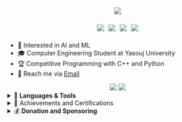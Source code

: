 <!DOCTYPE html>
<html>
<div align="center">
  <img src="https://readme-typing-svg.demolab.com?font=Fira+Code&weight=600&size=30&duration=4000&pause=1500&color=34FF1F&width=555&lines=%F0%9F%91%8B+Hi%2C+I'm+Reza;Hardworking+Programmer;Software+Engineer;Always+learning+%F0%9F%A4%96" />
  
  <div class="badges" style="display: flex; gap: 10px; justify-content: center; margin: 20px 0;">
    <a href="https://github.com/RezaGooner">
      <img src="https://img.shields.io/badge/GitHub-RezaGooner-181717?style=for-the-badge&logo=github" />
    </a>
    <a href="https://t.me/RezaGooner">
      <img src="https://img.shields.io/badge/Telegram-RezaGooner-2CA5E0?style=for-the-badge&logo=telegram" />
    </a>
    <a href="mailto:RezaAsadiProgrammer@gmail.com">
      <img src="https://img.shields.io/badge/Email-Professional%20Mail-D14836?style=for-the-badge&logo=gmail" />
    </a>
    <a href="https://x.com/RezaGooner">
      <img src="https://img.shields.io/badge/X-000000?style=for-the-badge&logo=x&logoColor=white" />
    </a>
  </div>
</div>
        <ul>
            <li>👀 Interested in AI and ML</li>
            <li>🎓 Computer Engineering Student at Yasouj University</li>
            <li>🏆 Competitive Programming with C++ and Python</li>
            <li>📧 Reach me via <a href="mailto:RezaAsadiProgrammer@gmail.com" target="_blank">Email</a></li>
        </ul>
<div align="center">
  <img src="https://github-readme-stats.vercel.app/api?username=RezaGooner&show_icons=true&theme=dark&hide_border=true&include_all_commits=true" />
  <img src="https://github-readme-streak-stats.herokuapp.com/?user=RezaGooner&theme=dark&hide_border=true" />
</div>             
    <details>
    <summary>🚀 <strong>Languages & Tools</strong></summary>
    <div align="center">
<table>
  <tr>
    <th>🛠️ Core Tech</th>
    <th>🎮 Game Dev</th>
    <th>🧩 User Interface</th>
  </tr>
  <tr>
    <td>
      <!-- Python -->
      <img src="https://img.shields.io/badge/Python-0058b5?logo=python&logoColor=white&style=flat&labelColor=transparent&color=0058b5" />
      <!-- C++ -->
      <img src="https://img.shields.io/badge/C++-00b802?logo=c%2B%2B&logoColor=white&style=flat&labelColor=transparent&color=00b802" />
    </td>
    <td>
      <!-- SFML -->
      <img src="https://img.shields.io/badge/SFML-00b802?logo=sfml&logoColor=white&style=flat&labelColor=transparent&color=00b802" />
    </td>
    <td>
      <!-- Qt C++ -->
      <img src="https://img.shields.io/badge/Qt_C++-00b802?logo=qt&logoColor=white&style=flat&labelColor=transparent&color=00b802" />
      <!-- Tkinter -->
      <img src="https://img.shields.io/badge/Tkinter-0058b5?logo=python&logoColor=white&style=flat&labelColor=transparent&color=0058b5" />
    </td>
  </tr>
  
  <tr>
    <td colspan="3" style="padding: 15px 0 5px 0;">
      <h4 style="margin: 0; color: #34FF1F; border-bottom: 2px solid #34FF1F; padding-bottom: 5px;">
        📊 Data Science & 🧠 NLP
      </h4>
    </td>
  </tr>
  
  <tr>
    <td>
      <!-- Pandas -->
      <img src="https://img.shields.io/badge/Pandas-0058b5?logo=pandas&logoColor=white&style=flat&labelColor=transparent&color=0058b5" />
      <!-- Matplotlib -->
      <img src="https://img.shields.io/badge/Matplotlib-0058b5?logo=matplotlib&logoColor=white&style=flat&labelColor=transparent&color=0058b5" />
    </td>
    <td>
      <!-- NumPy -->
      <img src="https://img.shields.io/badge/NumPy-0058b5?logo=numpy&logoColor=white&style=flat&labelColor=transparent&color=0058b5" />
      <!-- Gensim -->
      <img src="https://img.shields.io/badge/Gensim-0058b5?logo=python&logoColor=white&style=flat&labelColor=transparent&color=0058b5" />
    </td>
    <td>
      <!-- NLTK -->
      <img src="https://img.shields.io/badge/NLTK-0058b5?logo=python&logoColor=white&style=flat&labelColor=transparent&color=0058b5" />
      <!-- spaCy -->
      <img src="https://img.shields.io/badge/spaCy-0058b5?logo=spacy&logoColor=white&style=flat&labelColor=transparent&color=0058b5" />
    </td>
  </tr>  

  <!-- 👁️ Computer Vision row -->
  <tr>
    <td colspan="3" style="padding: 15px 0 5px 0;">
      <h4 style="margin: 0; color: #34FF1F; border-bottom: 2px solid #34FF1F; padding-bottom: 5px;">
        👁️ Computer Vision
      </h4>
    </td>
  </tr>
  <tr>
    <td colspan="3">
      <!-- YOLO -->
      <img src="https://img.shields.io/badge/YOLO-FFCC00?logo=yolo&logoColor=black&style=flat&labelColor=transparent&color=FFCC00" />
      <!-- (You can add more vision libs here e.g. OpenCV, MediaPipe, etc) -->
    </td>
  </tr>
  
  <tr>
    <td colspan="3" style="padding: 15px 0 5px 0;">
      <h4 style="margin: 0; color: #34FF1F; border-bottom: 2px solid #34FF1F; padding-bottom: 5px;">
        🤖 Deep Learning Frameworks
      </h4>
    </td>
  </tr>
  
  <tr>
    <td>
      <!-- TensorFlow -->
      <img src="https://img.shields.io/badge/TensorFlow-FF6F00?logo=tensorflow&logoColor=white&style=flat&labelColor=transparent" />
    </td>
    <td>
      <!-- Keras -->
      <img src="https://img.shields.io/badge/Keras-D00000?logo=keras&logoColor=white&style=flat&labelColor=transparent" />
    </td>
    <td>
      <!-- PyTorch -->
      <img src="https://img.shields.io/badge/PyTorch-EE4C2C?logo=pytorch&logoColor=white&style=flat&labelColor=transparent" />
    </td>
  </tr>
  
  <tr>
    <td colspan="3" style="padding: 15px 0 5px 0;">
      <h4 style="margin: 0; color: #34FF1F; border-bottom: 2px solid #34FF1F; padding-bottom: 5px;">
        🤖 Large Language Models (LLM)
      </h4>
    </td>
  </tr>
  
  <tr>
    <td colspan="3">
      <!-- LangChain -->
      <img src="https://img.shields.io/badge/LangChain-00A67E?logo=python&logoColor=white&style=flat&labelColor=transparent&color=00A67E" />
      <!-- Cohere -->
      <img src="https://img.shields.io/badge/Cohere-FFFFFF?logo=cohere&logoColor=black&style=flat&labelColor=transparent" />
    </td>
  </tr>
</table>


</table>    
    </div>
                <!-- Github.com/RezaGooner -->
</details>
<details>
  <summary>🏅 Achievements and Certifications</summary>
  <table style="width:100%; border-collapse:collapse; margin-top:10px;">
    <tr>
      <td style="text-align:center; padding:10px; vertical-align:top;">
        <figure style="margin:0;">
          <a href="https://icpc.sharif.edu/2024/scoreboard/" target="_blank">
            <img src="https://github.com/user-attachments/assets/67434fa2-ed05-4540-a9d5-ebb1caa5d975"
                 alt="ICPC 2024 Result" width="500"/>
          </a>
          <figcaption style="margin-top:8px; font-size:14px;">
            <a href="https://icpc.sharif.edu/2024/scoreboard/" target="_blank"
               style="color:#58a6ff; text-decoration:none;">
              ICPC 2024 – Tehran Site, Rank 35
            </a>
          </figcaption>
        </figure>
      </td>
      <td style="text-align:center; padding:10px; vertical-align:top;">
        <figure style="margin:0;">
          <a href="https://quera.org/certificate/Flz0oEbP/" target="_blank">
            <img src="https://github.com/user-attachments/assets/6fc0ae7c-a9ee-46de-bac2-54bc4e0680b0"
                 alt="Data Structures Design" width="500"/>
          </a>
          <figcaption style="margin-top:8px; font-size:14px;">
            <a href="https://quera.org/certificate/Flz0oEbP/" target="_blank"
               style="color:#58a6ff; text-decoration:none;">
              Data Structures Design – PERFECT Grade
            </a>
          </figcaption>
        </figure>
      </td>
      <td style="text-align:center; padding:10px; vertical-align:top;">
        <figure style="margin:0;">
          <a href="https://quera.org/certificate/QMcPIyhT/" target="_blank">
            <img src="https://github.com/user-attachments/assets/0a541ce6-1092-44a0-a04e-ed5631ddb200"
                 alt="Data Analysis with Python" width="500"/>
          </a>
          <figcaption style="margin-top:8px; font-size:14px;">
            <a href="https://quera.org/certificate/QMcPIyhT/" target="_blank"
               style="color:#58a6ff; text-decoration:none;">
              Data Analysis with Python – VERY GOOD Grade
            </a>
          </figcaption>
        </figure>
      </td>
    </tr>
    <tr>
      <!-- ردیف دوم -->
      <td style="text-align:center; padding:10px; vertical-align:top;">
        <figure style="margin:0;">
          <a href="https://quera.org/certificate/4Ptal4Nw/" target="_blank">
            <img src="https://github.com/user-attachments/assets/d473f7e6-5b43-4cee-b090-4dafdf16ca12"
                 alt="Natural Language Processing" width="500"/>
          </a>
          <figcaption style="margin-top:8px; font-size:14px;">
            <a href="https://quera.org/certificate/4Ptal4Nw/" target="_blank"
               style="color:#58a6ff; text-decoration:none;">
              Natural Language Processing – PERFECT Grade
            </a>
          </figcaption>
        </figure>
      </td>
      <td style="text-align:center; padding:10px; vertical-align:top;">
        <figure style="margin:0;">
          <a href="https://quera.org/certificate/99DoHWjF/" target="_blank">
            <img src="https://github.com/user-attachments/assets/1a1b18c1-8abf-422c-83e9-2ef26445d2ee"
                 alt="Large Language Models" width="500"/>
          </a>
          <figcaption style="margin-top:8px; font-size:14px;">
            <a href="https://quera.org/certificate/99DoHWjF/" target="_blank"
               style="color:#58a6ff; text-decoration:none;">
              Large Language Models – PERFECT Grade
            </a>
          </figcaption>
        </figure>
      </td>
      <td style="text-align:center; padding:10px; vertical-align:top;">
        <figure style="margin:0;">
          <a href="https://quera.org/certificate/A08MbVsz/" target="_blank">
            <img src="https://github.com/user-attachments/assets/c0fbf1f3-8504-4d08-9e88-a2db179ff957"
                 alt="Deep Learning" width="500"/>
          </a>
          <figcaption style="margin-top:8px; font-size:14px;">
            <a href="https://quera.org/certificate/A08MbVsz/" target="_blank"
               style="color:#58a6ff; text-decoration:none;">
              Deep Learning – VERY GOOD Grade
            </a>
          </figcaption>
        </figure>
      </td>
    </tr>
    <tr>
      <!-- ردیف سوم -->
       <td style="text-align:center; padding:10px; vertical-align:top;">
        <figure style="margin:0;">
          <a href="https://quera.org/certificate/7yi1CcBA/" target="_blank">
            <img src="https://github.com/user-attachments/assets/2eb0246f-b9b9-4aa9-8a61-9effc2862e8b"
                 alt="Professional Image Processing - VERY GOOD Grade" width="500"/>
          </a>
          <figcaption style="margin-top:8px; font-size:14px;">
            <a href="https://quera.org/certificate/7yi1CcBA/" target="_blank"
               style="color:#58a6ff; text-decoration:none;">
Professional Image Processing - VERY GOOD Grade
            </a>
          </figcaption>
        </figure>
      </td>
      <td style="text-align:center; padding:10px; vertical-align:top;">
        <figure style="margin:0;">
          <a href="https://faradars.org/verify/7886CBA3" target="_blank">
            <img src="https://github.com/RezaGooner/RezaGooner/blob/5537f6890b8ec9af8896306e35743d595f61cf82/certificate_7886cba3_en.jpg"
                 alt="Mastering Git, GitHub and GitLab" width="500"/>
          </a>
          <figcaption style="margin-top:8px; font-size:14px;">
            <a href="https://faradars.org/verify/7886CBA3" target="_blank"
               style="color:#58a6ff; text-decoration:none;">
              Mastering Git, GitHub and GitLab
            </a>
          </figcaption>
        </figure>
      </td>
      <td style="text-align:center; padding:10px; vertical-align:top;">
        <figure style="margin:0;">
          <a href="https://faradars.org/verify/0CC3B50C" target="_blank">
            <img src="https://github.com/RezaGooner/RezaGooner/blob/d3c36031a2fc50bc414e2b79298241a56978eee6/certificate_0cc3b50c_en.jpg"
                 alt="Mastering Machine Learning" width="500"/>
          </a>
          <figcaption style="margin-top:8px; font-size:14px;">
            <a href="https://faradars.org/verify/0CC3B50C" target="_blank"
               style="color:#58a6ff; text-decoration:none;">
              Mastering Machine Learning
            </a>
          </figcaption>
        </figure>
      </td>
    <tr>
      <!-- ردیف چهارم -->
      <td style="text-align:center; padding:10px; vertical-align:top;">
        <figure style="margin:0;">
          <a href="https://faradars.org/verify/D064A73E" target="_blank">
            <img src="https://github.com/RezaGooner/RezaGooner/blob/8157df54f78a7e7ac3b861ad732f8b9b6adcd2d0/certificate_d064a73e_en.jpg"
                 alt="Generative AI" width="500"/>
          </a>
          <figcaption style="margin-top:8px; font-size:14px;">
            <a href="https://faradars.org/verify/D064A73E" target="_blank"
               style="color:#58a6ff; text-decoration:none;">
              Generative AI
            </a>
          </figcaption>
        </figure>
      </td>
       <td style="text-align:center; padding:10px; vertical-align:top;">
        <figure style="margin:0;">
          <a href="https://faradars.org/verify/4F4757FD" target="_blank">
            <img src="https://github.com/RezaGooner/RezaGooner/blob/557cf96d26dc5c40c9acce80f91e285e6a615f35/certificate_4f4757fd_en.jpg"
                 alt="Object Detection" width="500"/>
          </a>
          <figcaption style="margin-top:8px; font-size:14px;">
            <a href="https://faradars.org/verify/4F4757FD" target="_blank"
               style="color:#58a6ff; text-decoration:none;">
              Object Detection
            </a>
          </figcaption>
        </figure>
      </td>
      <td style="text-align:center; padding:10px; vertical-align:top;">
        <figure style="margin:0;">
          <a href="https://faradars.org/verify/86EE37B1" target="_blank">
            <img src="https://github.com/RezaGooner/RezaGooner/blob/9da4ef03d49981ab58782f10cb77a3b3def736b7/certificate_86ee37b1_en.jpg"
                 alt="Computer Vision" width="500"/>
          </a>
          <figcaption style="margin-top:8px; font-size:14px;">
            <a href="https://faradars.org/verify/86EE37B1" target="_blank"
               style="color:#58a6ff; text-decoration:none;">
              Computer Vision
            </a>
          </figcaption>
        </figure>
      </td>
      </tr>
    <tr>
      <!-- ردیف پنجم -->
      <td style="text-align:center; padding:10px; vertical-align:top;">
        <figure style="margin:0;">
          <a href="https://faradars.org/verify/575E6411" target="_blank">
            <img src="https://github.com/RezaGooner/RezaGooner/blob/273d8b5a2a5d9b9fefff1b9aa467d281a063f6c5/certificate_575e6411_en.jpg"
                 alt="Deep Learning Fundamentals" width="500"/>
          </a>
          <figcaption style="margin-top:8px; font-size:14px;">
            <a href="https://faradars.org/verify/575E6411" target="_blank"
               style="color:#58a6ff; text-decoration:none;">
              Deep Learning Fundamentals
            </a>
          </figcaption>
        </figure>
      </td>
<td style="text-align:center; padding:10px; vertical-align:top;">
        <figure style="margin:0;">
          <a href="https://faradars.org/verify/9039C997" target="_blank">
            <img src="https://github.com/RezaGooner/RezaGooner/blob/main/certificate-1.png"
                 alt="Python Libraries for ML & DL" width="500"/>
          </a>
          <figcaption style="margin-top:8px; font-size:14px;">
            <a href="https://faradars.org/verify/9039C997" target="_blank"
               style="color:#58a6ff; text-decoration:none;">
              Python Libraries for ML & DL
            </a>
          </figcaption>
        </figure>
      </td>
               <td style="text-align:center; padding:10px; vertical-align:top;">
        <figure style="margin:0;">
          <a href="https://faradars.org/verify/FEAA454F" target="_blank">
            <img src="https://github.com/user-attachments/assets/a14e6d94-9468-444f-ad24-ee50b47ff2c8"
                 alt="Advanced Techniques for Reinforcment Learning" width="500"/>
          </a>
          <figcaption style="margin-top:8px; font-size:14px;">
            <a href="https://faradars.org/verify/FEAA454F" target="_blank"
               style="color:#58a6ff; text-decoration:none;">
              Advanced Techniques for Reinforcment Learning
            </a>
          </figcaption>
        </figure>
      </td>
      <tr>
      <!-- ردیف ششم -->
      <td style="text-align:center; padding:10px; vertical-align:top;">
        <figure style="margin:0;">
          <a href="https://faradars.org/verify/2F9E19DC" target="_blank">
            <img src="https://github.com/user-attachments/assets/66a9816e-6062-4108-b086-a3dfb04de378"
                 alt="Deep Reinforcmen Learning with DQN" width="500"/>
          </a>
          <figcaption style="margin-top:8px; font-size:14px;">
            <a href="https://faradars.org/verify/2F9E19DC" target="_blank"
               style="color:#58a6ff; text-decoration:none;">
              Deep Reinforcmen Learning with DQN
            </a>
          </figcaption>
        </figure>
      </td>
        <td style="text-align:center; padding:10px; vertical-align:top;">
        <figure style="margin:0;">
          <a href="https://maktabkhooneh.org/certificates/mk-3ap6cm/" target="_blank">
            <img src="https://github.com/user-attachments/assets/9e4e97b3-a2b6-4a8f-98e7-3f5c2e394c49"
                 alt="Machine Vision and Image Processing with OpenCV" width="500"/>
          </a>
          <figcaption style="margin-top:8px; font-size:14px;">
            <a href="https://maktabkhooneh.org/certificates/mk-3ap6cm/" target="_blank"
               style="color:#58a6ff; text-decoration:none;">
              Machine Vision and Image Processing with OpenCV
            </a>
          </figcaption>
        </figure>
      </td>
               <td style="text-align:center; padding:10px; vertical-align:top;">
        <figure style="margin:0;">
          <a href="https://maktabkhooneh.org/certificates/MK-GLYD87" target="_blank">
            <img src="https://github.com/user-attachments/assets/7fec2bc8-c561-4c92-b964-fc771c65a82f"
                 alt="Deep Learning for Object Detection and Recognition" width="500"/>
          </a>
          <figcaption style="margin-top:8px; font-size:14px;">
            <a href="https://maktabkhooneh.org/certificates/MK-GLYD87" target="_blank"
               style="color:#58a6ff; text-decoration:none;">
              Deep Learning for Object Detection and Recognition
            </a>
          </figcaption>
        </figure>
      </td>
  </table>
</details>
<details>
  <summary>💰 <strong>Donation and Sponsoring</strong></summary>
  <div style="text-align: left; direction: ltr;">
    <p>
      Due to political sanctions, I cannot use payment gateways like PayPal, and the best way is to transfer digital currency. Your support will be very valuable and promising for me.
    </p>
    <ul style="list-style: none; padding: 0;">
      <li style="margin-bottom: 15px;">
        <div style="display: flex; align-items: center; gap: 10px;">
          <img src="https://cryptologos.cc/logos/bitcoin-btc-logo.svg" width="30" />
          <strong>Bitcoin (BTC):</strong>
        </div>
        <code>158ydszwvJ8UZKg242NKJQCv7HNFzS78Kb</code>
      </li>
      <li style="margin-bottom: 15px;">
        <div style="display: flex; align-items: center; gap: 10px;">
          <img src="https://cryptologos.cc/logos/ethereum-eth-logo.svg" width="30" />
          <strong>Ethereum (ETH - ERC20):</strong>
        </div>
        <code>0x29376fF1359f16CEa7be478b482e40fcfa9e98A3</code>
      </li>
      <li style="margin-bottom: 15px;">
        <div style="display: flex; align-items: center; gap: 10px;">
          <img src="https://cryptologos.cc/logos/tether-usdt-logo.svg" width="30" />
          <strong>Tether (USDT - ERC20):</strong>
        </div>
        <code>0x29376fF1359f16CEa7be478b482e40fcfa9e98A3</code>
      </li>
      <li style="margin-bottom: 15px;">
        <div style="display: flex; align-items: center; gap: 10px;">
          <img src="https://cryptologos.cc/logos/litecoin-ltc-logo.svg" width="30" />
          <strong>Litecoin (LTC):</strong>
        </div>
        <code>LWHRTdrQXwzCjocwhEXJxscJnUuMybtZTF</code>
      </li>
      <li style="margin-bottom: 15px;">
        <div style="display: flex; align-items: center; gap: 10px;">
          <img src="https://cryptologos.cc/logos/tron-trx-logo.svg" width="30" />
          <strong>Tron-TRX (TRC-20):</strong>
        </div>
        <code>TDLZwhPvzY6P7bCsNudxyJ2i4DchyBw8fj</code>
      </li>
      <li style="margin-bottom: 15px;">
        <div style="display: flex; align-items: center; gap: 10px;">
          <img src="https://cryptologos.cc/logos/toncoin-ton-logo.svg" width="30" />
          <strong>TonCoin (TON):</strong>
        </div>
        <code>UQDBTOXXclOb4m_eMVpQWh4FFBBOdu73dvC4ReV98FV920B8</code>
        <div style="margin-top: 5px;">
          <strong>Memo-Code (Comment):</strong>
          <code>2713176977</code>
        </div>
                      <!-- Github.com/RezaGooner -->
      </li>
    </ul>
    <p style="margin-top: 20px;">
      Thank you for your support! 🙏
    </p>
  </div>
</details>
    </body>
